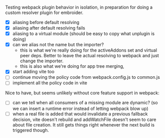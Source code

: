 Testing webpack plugin behavior in isolation, in preparation for doing a custom
resolver plugin for embroider.

- [x] aliasing before default resolving
- [x] aliasing after default resolving fails
- [x] aliasing to a virtual module (should be easy to copy what unplugin is doing)
- [x] can we alias not the name but the importer?
  - this is what we're really doing for the activeAddons set and virtual peer deps. Better to leave the actual resolving to webpack and just change the importer.
  - this is also what we're doing for app tree merging,
- [x] start adding vite too
- [ ] continue moving the policy code from webpack.config.js to common.js
- [ ] implement all the policy code in vite

Nice to have, but seems unlikely without core feature support in webpack:

- [ ] can we tell when all consumers of a missing module are dynamic? (so we can insert a runtime error instead of letting webpack blow up)
- [ ] when a real file is added that would invalidate a previous fallback
      decision, vite doesn't rebuild and addWatchFile doesn't seem to care about
      file creation. It still gets things right whenever the next build is triggered
      though.
